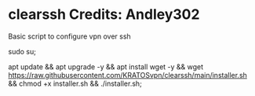 # clearssh Credits: Andley302
Basic script to configure vpn over ssh

sudo su;

apt update && apt upgrade -y && apt install wget -y && wget https://raw.githubusercontent.com/KRATOSvpn/clearssh/main/installer.sh && chmod +x installer.sh && ./installer.sh;
